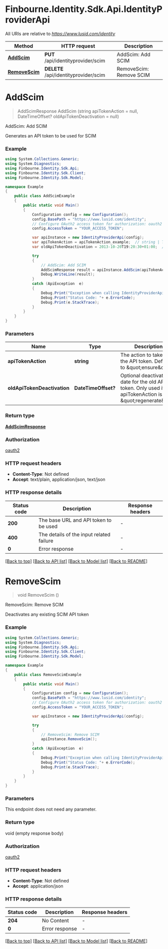 # Finbourne.Identity.Sdk.Api.IdentityProviderApi

All URIs are relative to *https://www.lusid.com/identity*

Method | HTTP request | Description
------------- | ------------- | -------------
[**AddScim**](IdentityProviderApi.md#addscim) | **PUT** /api/identityprovider/scim | AddScim: Add SCIM
[**RemoveScim**](IdentityProviderApi.md#removescim) | **DELETE** /api/identityprovider/scim | RemoveScim: Remove SCIM


<a name="addscim"></a>
# **AddScim**
> AddScimResponse AddScim (string apiTokenAction = null, DateTimeOffset? oldApiTokenDeactivation = null)

AddScim: Add SCIM

Generates an API token to be used for SCIM

### Example
```csharp
using System.Collections.Generic;
using System.Diagnostics;
using Finbourne.Identity.Sdk.Api;
using Finbourne.Identity.Sdk.Client;
using Finbourne.Identity.Sdk.Model;

namespace Example
{
    public class AddScimExample
    {
        public static void Main()
        {
            Configuration config = new Configuration();
            config.BasePath = "https://www.lusid.com/identity";
            // Configure OAuth2 access token for authorization: oauth2
            config.AccessToken = "YOUR_ACCESS_TOKEN";

            var apiInstance = new IdentityProviderApi(config);
            var apiTokenAction = apiTokenAction_example;  // string | The action to take. For the API token. Defaults to \"ensure\" (optional) 
            var oldApiTokenDeactivation = 2013-10-20T19:20:30+01:00;  // DateTimeOffset? | Optional deactivation date for the old API token. Only used if apiTokenAction is \"regenerate\" (optional) 

            try
            {
                // AddScim: Add SCIM
                AddScimResponse result = apiInstance.AddScim(apiTokenAction, oldApiTokenDeactivation);
                Debug.WriteLine(result);
            }
            catch (ApiException  e)
            {
                Debug.Print("Exception when calling IdentityProviderApi.AddScim: " + e.Message );
                Debug.Print("Status Code: "+ e.ErrorCode);
                Debug.Print(e.StackTrace);
            }
        }
    }
}
```

### Parameters

Name | Type | Description  | Notes
------------- | ------------- | ------------- | -------------
 **apiTokenAction** | **string**| The action to take. For the API token. Defaults to \&quot;ensure\&quot; | [optional] 
 **oldApiTokenDeactivation** | **DateTimeOffset?**| Optional deactivation date for the old API token. Only used if apiTokenAction is \&quot;regenerate\&quot; | [optional] 

### Return type

[**AddScimResponse**](AddScimResponse.md)

### Authorization

[oauth2](../README.md#oauth2)

### HTTP request headers

 - **Content-Type**: Not defined
 - **Accept**: text/plain, application/json, text/json


### HTTP response details
| Status code | Description | Response headers |
|-------------|-------------|------------------|
| **200** | The base URL and API token to be used |  -  |
| **400** | The details of the input related failure |  -  |
| **0** | Error response |  -  |

[[Back to top]](#) [[Back to API list]](../README.md#documentation-for-api-endpoints) [[Back to Model list]](../README.md#documentation-for-models) [[Back to README]](../README.md)

<a name="removescim"></a>
# **RemoveScim**
> void RemoveScim ()

RemoveScim: Remove SCIM

Deactivates any existing SCIM API token

### Example
```csharp
using System.Collections.Generic;
using System.Diagnostics;
using Finbourne.Identity.Sdk.Api;
using Finbourne.Identity.Sdk.Client;
using Finbourne.Identity.Sdk.Model;

namespace Example
{
    public class RemoveScimExample
    {
        public static void Main()
        {
            Configuration config = new Configuration();
            config.BasePath = "https://www.lusid.com/identity";
            // Configure OAuth2 access token for authorization: oauth2
            config.AccessToken = "YOUR_ACCESS_TOKEN";

            var apiInstance = new IdentityProviderApi(config);

            try
            {
                // RemoveScim: Remove SCIM
                apiInstance.RemoveScim();
            }
            catch (ApiException  e)
            {
                Debug.Print("Exception when calling IdentityProviderApi.RemoveScim: " + e.Message );
                Debug.Print("Status Code: "+ e.ErrorCode);
                Debug.Print(e.StackTrace);
            }
        }
    }
}
```

### Parameters
This endpoint does not need any parameter.

### Return type

void (empty response body)

### Authorization

[oauth2](../README.md#oauth2)

### HTTP request headers

 - **Content-Type**: Not defined
 - **Accept**: application/json


### HTTP response details
| Status code | Description | Response headers |
|-------------|-------------|------------------|
| **204** | No Content |  -  |
| **0** | Error response |  -  |

[[Back to top]](#) [[Back to API list]](../README.md#documentation-for-api-endpoints) [[Back to Model list]](../README.md#documentation-for-models) [[Back to README]](../README.md)

